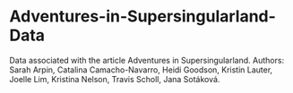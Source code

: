 # Adventures-in-Supersingularland-Data

Data associated with the article Adventures in Supersingularland.
Authors: Sarah Arpin, Catalina Camacho-Navarro, Heidi Goodson, Kristin Lauter, Joelle Lim, Kristina Nelson, Travis Scholl, Jana Sotáková.

